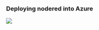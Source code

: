 

### Deploying nodered into Azure

<a href="https://portal.azure.com/#create/Microsoft.Template/uri/https%3A%2F%2Fraw.githubusercontent.com%2Fadnmanai%2Fnode-red-azure-webapp%2Fmaster%2Fwebapp.json%3Ftoken%3D5b177ed6577cb288c3e0826134a44d961f100466" target="_blank"><img src="http://azuredeploy.net/deploybutton.png"/></a>
